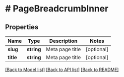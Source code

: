 # # PageBreadcrumbInner

## Properties

Name | Type | Description | Notes
------------ | ------------- | ------------- | -------------
**slug** | **string** | Meta page title | [optional]
**title** | **string** | Meta page title | [optional]

[[Back to Model list]](../../README.md#models) [[Back to API list]](../../README.md#endpoints) [[Back to README]](../../README.md)
